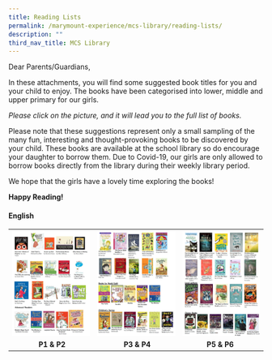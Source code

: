 ```yaml
---
title: Reading Lists
permalink: /marymount-experience/mcs-library/reading-lists/
description: ""
third_nav_title: MCS Library
---
```

<p>Dear Parents/Guardians,</p>
<p>In these attachments, you will find some suggested book titles for you and your child to enjoy. The books have been categorised into lower, middle and upper primary for our girls.</p>
<p><em>Please click on the picture, and it will lead you to the full list of books.</em></p>
<p>Please note that these suggestions represent only a small sampling of the many fun, interesting and thought-provoking books to be discovered by your child. These books are available at the school library so do encourage your daughter to borrow them. Due to Covid-19, our girls are only allowed to borrow books directly from the library during their weekly library period.</p>
<p>We hope that the girls have a lovely time exploring the books!</p>
<p><strong>Happy Reading!</strong></p>
<h4><strong>English</strong></h4>
<table>
<tbody>
<tr>
<th><a href="/files/P1-P2%20English%20Book%20List%202022%20min.pdf"><img src="/images/read1.jpg"></a></th>
<th><a href="/files/P3-P4%20English%20Book%20List%202022%20min.pdf"><img src="/images/read2.jpg"></a></th>
<th><a href="/files/P5-P6%20English%20Book%20List%202022%20min.pdf"><img src="/images/read3.jpg"></a></th>
</tr>
<tr>
<td style="text-align: center;"><strong>&nbsp;P1 &amp; P2</strong></td>
<td style="text-align: center;"><strong>&nbsp;P3 &amp; P4</strong></td>
<td style="text-align: center;"><strong>P5 &amp; P6&nbsp;</strong></td>
</tr>
</tbody>
</table>